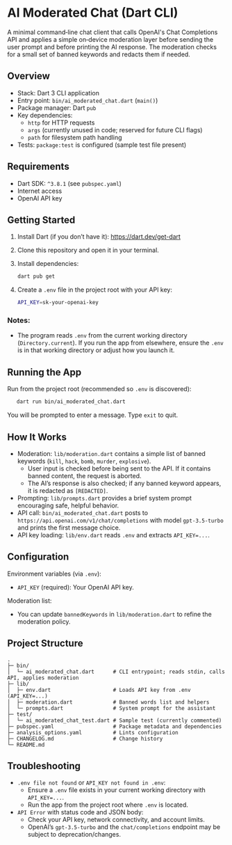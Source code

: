 # AI Moderated Chat (Dart CLI)

A minimal command‑line chat client that calls OpenAI's Chat Completions API and applies a simple on‑device moderation layer before sending the user prompt and before printing the AI response. The moderation checks for a small set of banned keywords and redacts them if needed.

## Overview

- Stack: Dart 3 CLI application
- Entry point: `bin/ai_moderated_chat.dart` (`main()`)
- Package manager: Dart `pub`
- Key dependencies: 
  - `http` for HTTP requests
  - `args` (currently unused in code; reserved for future CLI flags)
  - `path` for filesystem path handling
- Tests: `package:test` is configured (sample test file present)

## Requirements

- Dart SDK: `^3.8.1` (see `pubspec.yaml`)
- Internet access
- OpenAI API key

## Getting Started

1. Install Dart (if you don’t have it): https://dart.dev/get-dart
2. Clone this repository and open it in your terminal.
3. Install dependencies:

   ```bash
   dart pub get

4. Create a `.env` file in the project root with your API key:

   ```bash
   API_KEY=sk-your-openai-key

###   Notes:
   - The program reads `.env` from the current working directory (`Directory.current`). If you run the app from elsewhere, ensure the `.env` is in that working directory or adjust how you launch it.

## Running the App

Run from the project root (recommended so `.env` is discovered):

```bash
   dart run bin/ai_moderated_chat.dart
```

You will be prompted to enter a message. Type `exit` to quit.

## How It Works

- Moderation: `lib/moderation.dart` contains a simple list of banned keywords (`kill`, `hack`, `bomb`, `murder`, `explosive`).
  - User input is checked before being sent to the API. If it contains banned content, the request is aborted.
  - The AI’s response is also checked; if any banned keyword appears, it is redacted as `[REDACTED]`.
- Prompting: `lib/prompts.dart` provides a brief system prompt encouraging safe, helpful behavior.
- API call: `bin/ai_moderated_chat.dart` posts to `https://api.openai.com/v1/chat/completions` with model `gpt-3.5-turbo` and prints the first message choice.
- API key loading: `lib/env.dart` reads `.env` and extracts `API_KEY=...`.

## Configuration

Environment variables (via `.env`):

- `API_KEY` (required): Your OpenAI API key.

Moderation list:
- You can update `bannedKeywords` in `lib/moderation.dart` to refine the moderation policy.

## Project Structure

```
.
├─ bin/
│  └─ ai_moderated_chat.dart      # CLI entrypoint; reads stdin, calls API, applies moderation
├─ lib/
│  ├─ env.dart                    # Loads API key from .env (API_KEY=...)
│  ├─ moderation.dart             # Banned words list and helpers
│  └─ prompts.dart                # System prompt for the assistant
├─ test/
│  └─ ai_moderated_chat_test.dart # Sample test (currently commented)
├─ pubspec.yaml                   # Package metadata and dependencies
├─ analysis_options.yaml          # Lints configuration
├─ CHANGELOG.md                   # Change history
└─ README.md
```

## Troubleshooting

- `.env file not found` or `API_KEY not found in .env`:
  - Ensure a `.env` file exists in your current working directory with `API_KEY=...`.
  - Run the app from the project root where `.env` is located.
- `API Error` with status code and JSON body:
  - Check your API key, network connectivity, and account limits.
  - OpenAI’s `gpt-3.5-turbo` and the `chat/completions` endpoint may be subject to deprecation/changes.
